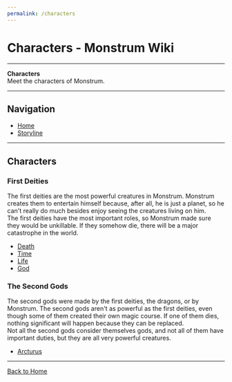 ```yaml
---
permalink: /characters
---
```

# Characters - Monstrum Wiki

---

**Characters**  
Meet the characters of Monstrum.

---

## Navigation

- [Home](index.html)
- [Storyline](storyline.html)

---

## Characters

### First Deities

The first deities are the most powerful creatures in Monstrum. Monstrum creates them to entertain himself because, after all, he is just a planet, so he can't really do much besides enjoy seeing the creatures living on him.  
The first deities have the most important roles, so Monstrum made sure they would be unkillable. If they somehow die, there will be a major catastrophe in the world.

- [Death](character/Death.html)
- [Time](character/Time.html)
- [Life](character/Life.html)
- [God](character/God.html)

### The Second Gods

The second gods were made by the first deities, the dragons, or by Monstrum. The second gods aren't as powerful as the first deities, even though some of them created their own magic course. If one of them dies, nothing significant will happen because they can be replaced.  
Not all the second gods consider themselves gods, and not all of them have important duties, but they are all very powerful creatures.

- [Arcturus](character/Arcturus.html)

---

[Back to Home](index.html)
